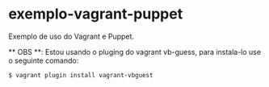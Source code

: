 exemplo-vagrant-puppet
======================

Exemplo de uso do Vagrant e Puppet.


** OBS **: Estou usando o pluging do vagrant vb-guess, para instala-lo use o seguinte comando:


    $ vagrant plugin install vagrant-vbguest

